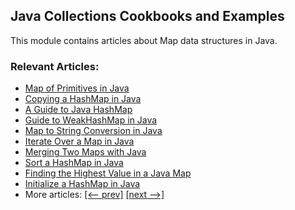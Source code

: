 ## Java Collections Cookbooks and Examples

This module contains articles about Map data structures in Java.

### Relevant Articles: 
- [Map of Primitives in Java](https://www.baeldung.com/java-map-primitives)
- [Copying a HashMap in Java](https://www.baeldung.com/java-copy-hashmap)
- [A Guide to Java HashMap](https://www.baeldung.com/java-hashmap)
- [Guide to WeakHashMap in Java](https://www.baeldung.com/java-weakhashmap)
- [Map to String Conversion in Java](https://www.baeldung.com/java-map-to-string-conversion)
- [Iterate Over a Map in Java](https://www.baeldung.com/java-iterate-map)
- [Merging Two Maps with Java](https://www.baeldung.com/java-merge-maps)
- [Sort a HashMap in Java](https://www.baeldung.com/java-hashmap-sort)
- [Finding the Highest Value in a Java Map](https://www.baeldung.com/java-find-map-max)
- [Initialize a HashMap in Java](https://www.baeldung.com/java-initialize-hashmap)
- More articles: [[<-- prev]](/core-java-modules/core-java-collections-maps) [[next -->]](/core-java-modules/core-java-collections-maps-3)
